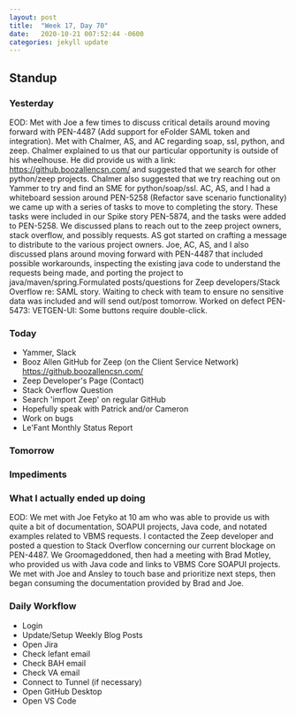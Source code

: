 ```yaml
---
layout: post
title:  "Week 17, Day 70"
date:   2020-10-21 007:52:44 -0600
categories: jekyll update
---
```


## Standup
  
### Yesterday
EOD: Met with Joe a few times to discuss critical details around moving forward with PEN-4487 (Add support for eFolder SAML token and integration). Met with Chalmer, AS, and AC regarding soap, ssl, python, and zeep. Chalmer explained to us that our particular opportunity is outside of his wheelhouse. He did provide us with a link: https://github.boozallencsn.com/ and suggested that we search for other python/zeep projects. Chalmer also suggested that we try reaching out on Yammer to try and find an SME for python/soap/ssl. AC, AS, and I had a whiteboard session around PEN-5258 (Refactor save scenario functionality) we came up with a series of tasks to move to completing the story. These tasks were included in our Spike story PEN-5874, and the tasks were added to PEN-5258. We discussed plans to reach out to the zeep project owners, stack overflow, and possibly requests. AS got started on crafting a message to distribute to the various project owners. Joe, AC, AS, and I also discussed plans around moving forward with PEN-4487 that included possible workarounds, inspecting the existing java code to understand the requests being made, and porting the project to java/maven/spring.Formulated posts/questions for Zeep developers/Stack Overflow re: SAML story. Waiting to check with team to ensure no sensitive data was included and will send out/post tomorrow. Worked on defect PEN-5473: VETGEN-UI: Some buttons require double-click.

### Today
  * Yammer, Slack
  * Booz Allen GitHub for Zeep (on the Client Service Network) https://github.boozallencsn.com/
  * Zeep Developer's Page (Contact)
  * Stack Overflow Question
  * Search 'import Zeep' on regular GitHub
* Hopefully speak with Patrick and/or Cameron
* Work on bugs
* Le'Fant Monthly Status Report


### Tomorrow
 
### Impediments

### What I actually ended up doing
EOD: We met with Joe Fetyko at 10 am who was able to provide us with quite a bit of documentation, SOAPUI projects, Java code, and notated examples related to VBMS requests. I contacted the Zeep developer and posted a question to Stack Overflow concerning our current blockage on PEN-4487. We Groomageddoned, then had a meeting with Brad Motley, who provided us with Java code and links to VBMS Core SOAPUI projects. We met with Joe and Ansley to touch base and prioritize next steps, then began consuming the documentation provided by Brad and Joe.   


### Daily Workflow
* Login
* Update/Setup Weekly Blog Posts
* Open Jira
* Check lefant email
* Check BAH email
* Check VA email
* Connect to Tunnel (if necessary)
* Open GitHub Desktop
* Open VS Code

